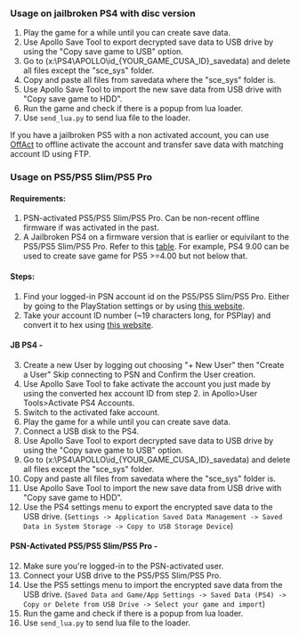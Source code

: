 
### Usage on jailbroken PS4 with disc version

1. Play the game for a while until you can create save data.
2. Use Apollo Save Tool to export decrypted save data to USB drive by using the "Copy save game to USB" option.
3. Go to (x:\PS4\APOLLO\id_{YOUR_GAME_CUSA_ID}_savedata) and delete all files except the "sce_sys" folder. 
4. Copy and paste all files from savedata where the "sce_sys" folder is. 
5. Use Apollo Save Tool to import the new save data from USB drive with "Copy save game to HDD".
6. Run the game and check if there is a popup from lua loader.
7. Use `send_lua.py` to send lua file to the loader.

If you have a jailbroken PS5 with a non activated account, you can use [OffAct](https://github.com/ps5-payload-dev/websrv/releases) to offline activate the account and transfer save data with matching account ID using FTP.

### Usage on PS5/PS5 Slim/PS5 Pro

#### Requirements:
1. PSN-activated PS5/PS5 Slim/PS5 Pro. Can be non-recent offline firmware if was activated in the past.
2. A Jailbroken PS4 on a firmware version that is earlier or equivilant to the PS5/PS5 Slim/PS5 Pro. Refer to this [table](https://www.psdevwiki.com/ps5/Build_Strings). For example, PS4 9.00 can be used to create save game for PS5 >=4.00 but not below that.

#### Steps:
1. Find your logged-in PSN account id on the PS5/PS5 Slim/PS5 Pro. Either by going to the PlayStation settings or by using [this website](https://psn.flipscreen.games/).
2. Take your account ID number (~19 characters long, for PSPlay) and convert it to hex using [this website](https://www.rapidtables.com/convert/number/decimal-to-hex.html).

#### JB PS4 -
3. Create a new User by logging out choosing "+ New User" then "Create a User" Skip connecting to PSN and Confirm the User creation.
4. Use Apollo Save Tool to fake activate the account you just made by using the converted hex account ID from step 2. in Apollo>User Tools>Activate PS4 Accounts. 
5. Switch to the activated fake account.
6. Play the game for a while until you can create save data.
7. Connect a USB disk to the PS4.
8. Use Apollo Save Tool to export decrypted save data to USB drive by using the "Copy save game to USB" option.
9. Go to (x:\PS4\APOLLO\id_{YOUR_GAME_CUSA_ID}_savedata) and delete all files except the "sce_sys" folder.
10. Copy and paste all files from savedata where the "sce_sys" folder is. 
11. Use Apollo Save Tool to import the new save data from USB drive with "Copy save game to HDD".
12. Use the PS4 settings menu to export the encrypted save data to the USB drive. (`Settings -> Application Saved Data Management -> Saved Data in System Storage -> Copy to USB Storage Device`)

#### PSN-Activated PS5/PS5 Slim/PS5 Pro -
12. Make sure you're logged-in to the PSN-activated user.
13. Connect your USB drive to the PS5/PS5 Slim/PS5 Pro.
14. Use the PS5 settings menu to import the encrypted save data from the USB drive. (`Saved Data and Game/App Settings -> Saved Data (PS4) -> Copy or Delete from USB Drive -> Select your game and import`)
15. Run the game and check if there is a popup from lua loader.
16. Use `send_lua.py` to send lua file to the loader.
